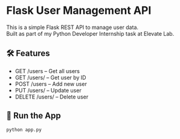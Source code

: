 # Flask User Management API

This is a simple Flask REST API to manage user data.  
Built as part of my Python Developer Internship task at Elevate Lab.

## 🛠 Features
- GET /users – Get all users
- GET /users/<id> – Get user by ID
- POST /users – Add new user
- PUT /users/<id> – Update user
- DELETE /users/<id> – Delete user

## 🚀 Run the App

```bash
python app.py
